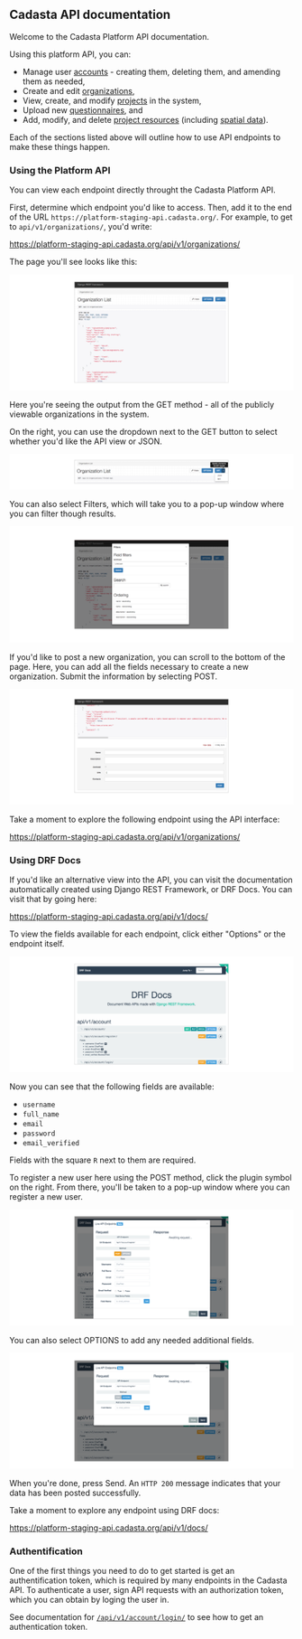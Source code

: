 ## Cadasta API documentation

Welcome to the Cadasta Platform API documentation. 

Using this platform API, you can: 

* Manage user [accounts](02-users.md) - creating them, deleting them, and amending them as needed, 
* Create and edit [organizations](03-organization.md), 
* View, create, and modify [projects](04-project.md) in the system, 
* Upload new [questionnaires](05-questionnaires.md), and
* Add, modify, and delete [project resources](07-resources.md) (including [spatial data](06-records.md)). 

Each of the sections listed above will outline how to use API endpoints to make these things happen.

### Using the Platform API

You can view each endpoint directly throught the Cadasta Platform API. 

First, determine which endpoint you'd like to access. Then, add it to the end of the URL `https://platform-staging-api.cadasta.org/`. For example, to get to `api/v1/organizations/`, you'd write:

https://platform-staging-api.cadasta.org/api/v1/organizations/

The page you'll see looks like this:

![](_img/api-01-ai.png)

Here you're seeing the output from the GET method - all of the publicly viewable organizations in the system. 

On the right, you can use the dropdown next to the GET button to select whether you'd like the API view or JSON. 

![](_img/api-02-ai.png)

You can also select Filters, which will take you to a pop-up window where you can filter though results. 

![](_img/api-03-ai.png)

If you'd like to post a new organization, you can scroll to the bottom of the page. Here, you can add all the fields necessary to create a new organization. Submit the information by selecting POST. 

![](_img/api-04-ai.png) 

Take a moment to explore the following endpoint using the API interface:

https://platform-staging-api.cadasta.org/api/v1/organizations/

### Using DRF Docs

If you'd like an alternative view into the API, you can visit the documentation automatically created using Django REST Framework, or DRF Docs. You can visit that by going here:

https://platform-staging-api.cadasta.org/api/v1/docs/

To view the fields available for each endpoint, click either "Options" or the endpoint itself.

![](_img/drf-02-ai.png)

Now you can see that the following fields are available:

* `username`
* `full_name`
* `email`
* `password`
* `email_verified`

Fields with the square `R` next to them are required.

To register a new user here using the POST method, click the plugin symbol on the right. From there, you'll be taken to a pop-up window where you can register a new user. 

![](_img/drf-03-ai.png)

You can also select OPTIONS to add any needed additional fields.

![](_img/drf-04-ai.png)

When you're done, press Send. An `HTTP 200` message indicates that your data has been posted successfully. 

Take a moment to explore any endpoint using DRF docs:

https://platform-staging-api.cadasta.org/api/v1/docs/

### Authentification 

One of the first things you need to do to get started is get an authentification token, which is required by many endpoints in the Cadasta API. To authenticate a user, sign API requests with an authorization token, which you can obtain by loging the user in.

See documentation for [`/api/v1/account/login/`](02-users.md) to see how to get an authentication token. 
